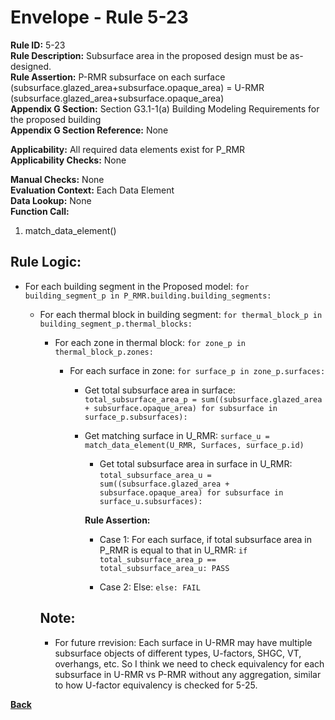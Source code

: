 
# Envelope - Rule 5-23  

**Rule ID:** 5-23  
**Rule Description:** Subsurface area in the proposed design must be as-designed.  
**Rule Assertion:** P-RMR subsurface on each surface (subsurface.glazed_area+subsurface.opaque_area) = U-RMR (subsurface.glazed_area+subsurface.opaque_area)  
**Appendix G Section:** Section G3.1-1(a) Building Modeling Requirements for the proposed building  
**Appendix G Section Reference:**  None

**Applicability:** All required data elements exist for P_RMR  
**Applicability Checks:** None  

**Manual Checks:** None  
**Evaluation Context:**  Each Data Element  
**Data Lookup:** None  
**Function Call:**  

  1. match_data_element()

## Rule Logic:

- For each building segment in the Proposed model: `for building_segment_p in P_RMR.building.building_segments:`

  - For each thermal block in building segment: `for thermal_block_p in building_segment_p.thermal_blocks:`

    - For each zone in thermal block: `for zone_p in thermal_block_p.zones:`  

      - For each surface in zone: `for surface_p in zone_p.surfaces:`  

        - Get total subsurface area in surface: `total_subsurface_area_p = sum((subsurface.glazed_area + subsurface.opaque_area) for subsurface in surface_p.subsurfaces):`

        - Get matching surface in U_RMR: `surface_u = match_data_element(U_RMR, Surfaces, surface_p.id)`

          - Get total subsurface area in surface in U_RMR: `total_subsurface_area_u = sum((subsurface.glazed_area + subsurface.opaque_area) for subsurface in surface_u.subsurfaces):`

          **Rule Assertion:**

          - Case 1: For each surface, if total subsurface area in P_RMR is equal to that in U_RMR: `if total_subsurface_area_p == total_subsurface_area_u: PASS`

          - Case 2: Else: `else: FAIL`
    ## Note:  
    - For future rrevision: Each surface in U-RMR may have multiple subsurface objects of different types, U-factors, SHGC, VT, overhangs, etc. So I think we need to check equivalency for each subsurface in U-RMR vs P-RMR without any aggregation, similar to how U-factor equivalency is checked for 5-25. 

**[Back](../_toc.md)**
